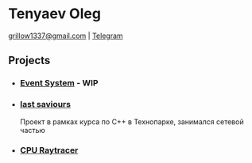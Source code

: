 # Tenyaev Oleg
grillow1337@gmail.com | [Telegram](https://telegram.me/grillow)

## Projects

* ### [Event System](https://github.com/grillow/event-system) - WIP
* ### [last saviours](https://github.com/let-robots-reign/last_saviors)
  Проект в рамках курса по C++ в Технопарке, занимался сетевой частью
* ### [CPU Raytracer](https://github.com/grillow/raytracer-old)
